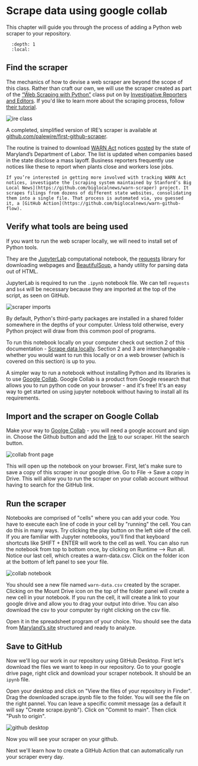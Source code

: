 ```{include} _templates/nav.html
```

# Scrape data using google collab

This chapter will guide you through the process of adding a Python web scraper to your repository.

```{contents} Sections
  :depth: 1
  :local:
```

## Find the scraper

The mechanics of how to devise a web scraper are beyond the scope of this class. Rather than craft our own, we will use the scraper created as part of the [“Ẅeb Scraping with Python”](https://github.com/ireapps/teaching-guide-python-scraping/blob/master/Web%20scraping%20with%20Python.ipynb) class put on by [Investigative Reporters and Editors](https://www.ire.org/). If you'd like to learn more about the scraping process, follow [their tutorial](https://github.com/ireapps/teaching-guide-python-scraping/blob/master/Web%20scraping%20with%20Python.ipynb).

![ire class](_static/scraper-ire.png)

A completed, simplified version of IRE’s scraper is available at [github.com/palewire/first-github-scraper](https://www.github.com/palewire/first-github-scraper/). 

The routine is trained to download [WARN Act](https://en.wikipedia.org/wiki/Worker_Adjustment_and_Retraining_Notification_Act_of_1988) notices [posted](https://www.dllr.state.md.us/employment/warn.shtml) by the state of Maryland’s Department of Labor. The list is updated when companies based in the state disclose a mass layoff. Business reporters frequently use notices like these to report when plants close and workers lose jobs.

```{note}
If you’re interested in getting more involved with tracking WARN Act notices, investigate the [scraping system maintained by Stanford’s Big Local News](https://github.com/biglocalnews/warn-scraper) project. It scrapes filings from dozens of different state websites, consolidating them into a single file. That process is automated via, you guessed it, a [GitHub Action](https://github.com/biglocalnews/warn-github-flow).
```

## Verify what tools are being used

If you want to run the web scraper locally, we will need to install set of Python tools.

They are the [JupyterLab](https://jupyter.org/) computational notebook, the [requests](https://docs.python-requests.org/en/latest/) library for downloading webpages and [BeautifulSoup](https://beautiful-soup-4.readthedocs.io/en/latest/), a handy utility for parsing data out of HTML.

JupyterLab is required to run the `.ipynb` notebook file. We can tell `requests` and `bs4` will be necessary because they are imported at the top of the script, as seen on GitHub.

![scraper imports](_static/scraper-imports.png)

By default, Python's third-party packages are installed in a shared folder somewhere in the depths of your computer. Unless told otherwise, every Python project will draw from this common pool of programs.

To run this notebook locally on your computer check out section 2 of this documentation - [Scrape data locally](https://palewi.re/docs/first-github-scraper/scrape-locally.html). Section 2 and 3 are interchangeable - whether you would want to run this locally or on a web browser (which is covered on this section) is up to you.

A simpler way to run a notebook without installing Python and its libraries is to use [Google Collab](https://colab.research.google.com/). Google Collab is a product from Google research that allows you to run python code on your browser - and it's free! It's an easy way to get started on using jupyter notebook without having to install all its requirements.

## Import and the scraper on Google Collab

Make your way to [Goolge Collab](https://colab.research.google.com/) - you will need a google account and sign in. Choose the Github button and add the [link](https://github.com/palewire/first-github-scraper/blob/main/scrape.ipynb) to our scraper. Hit the search button. 

![collab front page](_static/scraper-collab-front.png)

This will open up the notebook on your browser. First, let's make sure to save a copy of this scraper in our google drive. Go to File -> Save a copy in Drive. This will allow you to run the scraper on your collab account without having to search for the GitHub link.


## Run the scraper

Notebooks are comprised of "cells" where you can add your code. You have to execute each line of code in your cell by "running" the cell. You can do this in many ways. Try clicking the play button on the left side of the cell. If you are familiar with Jupyter notebooks, you'll find that keyboard shortcuts like SHIFT + ENTER will work to the cell as well. You can also run the notebook from top to bottom once, by clicking on Runtime --> Run all. Notice our last cell, which creates a warn-data.csv. Click on the folder icon at the bottom of left panel to see your file. 


![collab notebook ](_static/scraper-collab-notebook.png)


You should see a new file named `warn-data.csv` created by the scraper. Clicking on the Mount Drive icon on the top of the folder panel will create a new cell in your notebook. If you run the cell, it will create a link to your google drive and allow you to drag your output into drive. You can also download the csv to your computer by right clicking on the csv file. 


Open it in the spreadsheet program of your choice. You should see the data from [Maryland’s site](https://www.dllr.state.md.us/employment/warn.shtml) structured and ready to analyze.


## Save to GitHub

Now we'll log our work in our repository using GitHub Desktop. First let's download the files we want to keep in our repository. Go to your google drive page, right click and download your scraper notebook. It should be an `ipynb` file. 

Open your desktop and click on "View the files of your repository in Finder". Drag the downloaded scrape.ipynb file to the folder. You will see the file on the right pannel. You can leave a specific commit message (as a default it will say "Create scrape.ipynb"). Click on "Commit to main". Then click "Push to origin".

![github desktop](_static/scraper-github.png)

Now you will see your scraper on your github. 

Next we'll learn how to create a GitHub Action that can automatically run your scraper every day.
